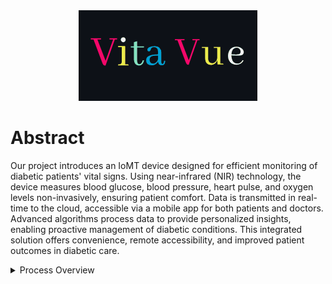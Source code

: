 <div align="center">
  <img src="https://github.com/AllanDza/Vita_Vue/blob/main/Vanilla-1s-286px.gif" alt="Animated GIF">
</div>
<div>
  <h1> Abstract </h1>
  <p>Our project introduces an IoMT device designed for efficient monitoring of diabetic patients' vital signs. Using near-infrared (NIR) technology, the device measures blood glucose, blood pressure, heart pulse, and oxygen levels non-invasively, ensuring patient comfort. Data is transmitted in real-time to the cloud, accessible via a mobile app for both patients and doctors. Advanced algorithms process data to provide personalized insights, enabling proactive management of diabetic conditions. This integrated solution offers convenience, remote accessibility, and improved patient outcomes in diabetic care.</p>

<details>
  <summary>Process Overview</summary>
  graph TD;
    A[Start] --> B[Initiate Measurement];
    B --> C[Activate NIR Sensors];
    C --> D[Measure Blood Glucose];
    C --> E[Measure Blood Pressure];
    C --> F[Measure Heart Pulse];
    C --> G[Measure Oxygen Levels];
    D --> H{Valid Reading?};
    E --> H;
    F --> H;
    G --> H;
    H -->|Yes| I[Transmit Data to Cloud];
    H -->|No| B;
    I --> J[Cloud Data Processing];
    J --> K[Generate Insights];
    K --> L[Display in Mobile App];
    L --> M{More Measurements?};
    M -->|Yes| B;
    M -->|No| N[End];

</details>
